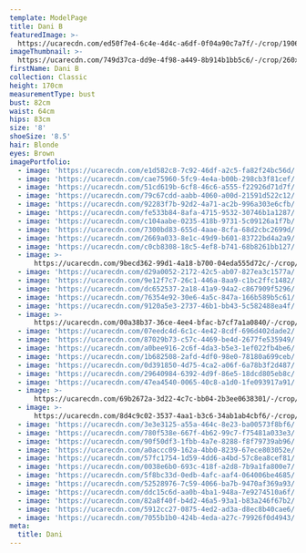 ```yaml
---
template: ModelPage
title: Dani B
featuredImage: >-
  https://ucarecdn.com/ed50f7e4-6c4e-4d4c-a6df-0f04a90c7a7f/-/crop/1906x926/0,70/-/preview/
imageThumbnail: >-
  https://ucarecdn.com/749d37ca-dd9e-4f98-a449-8b914b1bb5c6/-/crop/260x384/135,34/-/preview/
firstName: Dani B
collection: Classic
height: 170cm
measurementType: bust
bust: 82cm
waist: 64cm
hips: 83cm
size: '8'
shoeSize: '8.5'
hair: Blonde
eyes: Brown
imagePortfolio:
  - image: 'https://ucarecdn.com/e1d582c8-7c92-46df-a2c5-fa82f24bc56d/'
  - image: 'https://ucarecdn.com/cae75960-5fc9-4e4a-b00b-298cb3f81cef/'
  - image: 'https://ucarecdn.com/51cd619b-6cf8-46c6-a555-f22926d71d7f/'
  - image: 'https://ucarecdn.com/79c67cdd-aabb-4060-a00d-21591d522c12/'
  - image: 'https://ucarecdn.com/92283f7b-92d2-4a71-ac2b-996a303e6cfb/'
  - image: 'https://ucarecdn.com/fe533b84-8afa-4715-9532-30746b1a1287/'
  - image: 'https://ucarecdn.com/c104aabe-0235-418b-9731-5c09126a1f7b/'
  - image: 'https://ucarecdn.com/7300bd83-655d-4aae-8cfa-68d2cbc2699d/'
  - image: 'https://ucarecdn.com/2669a033-8e1c-49d9-b601-83722bd4a2a9/'
  - image: 'https://ucarecdn.com/c0cb8308-18c5-4ef8-b741-68b8261bb127/'
  - image: >-
      https://ucarecdn.com/9becd362-99d1-4a18-b700-04eda555d72c/-/crop/568x370/621,141/-/preview/
  - image: 'https://ucarecdn.com/d29a0052-2172-42c5-ab07-827ea3c1577a/'
  - image: 'https://ucarecdn.com/9e12f7c7-26c1-446a-8aa9-c1bc2ffc1482/'
  - image: 'https://ucarecdn.com/dc652537-2a18-41a9-94a2-c867909f5296/'
  - image: 'https://ucarecdn.com/76354e92-30e6-4a5c-847a-166b589b5c61/'
  - image: 'https://ucarecdn.com/9120a5e3-2737-46b1-bb43-5c582488ea4f/'
  - image: >-
      https://ucarecdn.com/00a38b37-36ce-4ee4-bfac-b7cf7a1a0840/-/crop/1631x1915/0,536/-/preview/
  - image: 'https://ucarecdn.com/07eedc4d-6c1c-4e42-8cdf-696d402dade2/'
  - image: 'https://ucarecdn.com/87029b73-c57c-4469-be4d-2677fe535949/'
  - image: 'https://ucarecdn.com/a0bee916-2c6f-4da3-b5e3-1ef022fb4be6/'
  - image: 'https://ucarecdn.com/1b682508-2afd-4df0-98e0-78180a699ceb/'
  - image: 'https://ucarecdn.com/0d391850-4d75-4ca2-a06f-6a78b3f2d487/'
  - image: 'https://ucarecdn.com/29640984-6392-4d9f-86e5-18dcd805eb8c/'
  - image: 'https://ucarecdn.com/47ea4540-0065-40c8-a1d0-1fe093917a91/'
  - image: >-
      https://ucarecdn.com/69b2672a-3d22-4c7c-bb04-2b3ee0638301/-/crop/1403x1704/141,741/-/preview/
  - image: >-
      https://ucarecdn.com/8d4c9c02-3537-4aa1-b3c6-34ab1ab4cbf6/-/crop/661x869/32,0/-/preview/
  - image: 'https://ucarecdn.com/3e3e3125-a55a-464c-8e23-ba00573f8bf6/'
  - image: 'https://ucarecdn.com/780f538e-667f-4b62-99c7-f75481a033e3/'
  - image: 'https://ucarecdn.com/90f50df3-1fbb-4a7e-8288-f8f79739ab96/'
  - image: 'https://ucarecdn.com/a0accc09-162a-4bb0-8239-67ece803052e/'
  - image: 'https://ucarecdn.com/57fc1754-1d59-4dd6-a4bd-57c8ea8cef81/'
  - image: 'https://ucarecdn.com/0038e6b0-693c-418f-a2d8-7b9a1fa800e7/'
  - image: 'https://ucarecdn.com/5f8bc33d-0edb-4afc-aaf4-064006be4685/'
  - image: 'https://ucarecdn.com/52528976-7c59-4066-ba7b-9470af369a93/'
  - image: 'https://ucarecdn.com/ddc15c6d-aa0b-4ba1-948a-7e9274510a6f/'
  - image: 'https://ucarecdn.com/82a8f40f-b4d2-46a5-93a1-b83a246f67b2/'
  - image: 'https://ucarecdn.com/5912cc27-0875-4ed2-ad3a-d8ec8b40cae6/'
  - image: 'https://ucarecdn.com/7055b1b0-424b-4eda-a27c-79926f0d4943/'
meta:
  title: Dani
---
```


